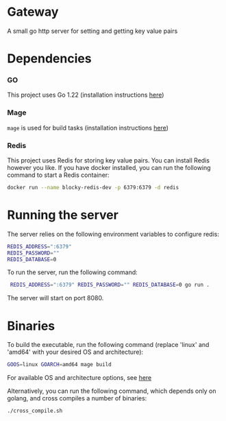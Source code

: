 # Gateway
A small go http server for setting and getting key value pairs

# Dependencies

### GO
This project uses Go 1.22 (installation instructions [here](https://go.dev/doc/install))

### Mage
`mage` is used for build tasks (installation instructions [here](https://magefile.org/))

### Redis

This project uses Redis for storing key value pairs. You can install Redis however
you like. If you have docker installed, you can run the following command to start a Redis container:

```bash
docker run --name blocky-redis-dev -p 6379:6379 -d redis
```

# Running the server

The server relies on the following environment variables to configure redis: 
```bash
REDIS_ADDRESS=":6379"
REDIS_PASSWORD=""
REDIS_DATABASE=0
```

To run the server, run the following command:
```bash
 REDIS_ADDRESS=":6379" REDIS_PASSWORD="" REDIS_DATABASE=0 go run .
```
The server will start on port 8080. 

# Binaries

To build the executable, run the following command 
(replace 'linux' and 'amd64' with your desired OS and architecture):
```bash
GOOS=linux GOARCH=amd64 mage build
```
For available OS and architecture options, see [here](https://golang.org/doc/install/source#environment)

Alternatively, you can run the following command, which depends only on golang, and cross compiles a number of binaries:
```bash
./cross_compile.sh
```
